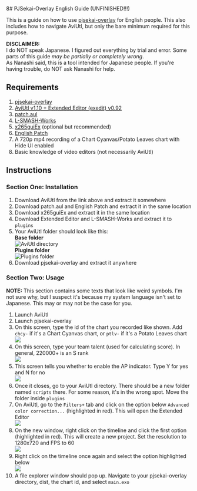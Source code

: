8# PJSekai-Overlay English Guide (UNFINISHED!!!)

This is a guide on how to use [pjsekai-overlay](https://github.com/sevenc-nanashi/pjsekai-overlay) for English people. This also includes how to navigate AviUtl, but only the bare minimum required for this purpose.

**DISCLAIMER:**\
I do NOT speak Japanese. I figured out everything by trial and error. Some parts of this guide *may be partially or completely wrong*.\
As Nanashi said, this is a tool intended for Japanese people. If you're having trouble, do NOT ask Nanashi for help.

## Requirements
1. [pjsekai-overlay](https://github.com/sevenc-nanashi/pjsekai-overlay)
2. [AviUtl v1.10 + Extended Editor (exedit) v0.92](http://spring-fragrance.mints.ne.jp/aviutl/)
3. [patch.aul](https://github.com/ePi5131/patch.aul/releases/tag/r42)
4. [L-SMASH-Works](https://github.com/Mr-Ojii/L-SMASH-Works-Auto-Builds/releases/download/build-2023-10-21-01-00-53/L-SMASH-Works_r1103_Mr-Ojii_Mr-Ojii_AviUtl.zip)
5. [x265guiEx](https://github.com/rigaya/x265guiEx/releases/latest) (optional but recommended)
6. [English Patch](https://github.com/sykhro/aviutl-english-patch/releases/latest)
7. A 720p mp4 recording of a Chart Cyanvas/Potato Leaves chart with Hide UI enabled
8. Basic knowledge of video editors (not necessarily AviUtl)

## Instructions
### Section One: Installation
1. Download AviUtl from the link above and extract it somewhere
2. Download patch.aul and English Patch and extract it in the same location
3. Download x265guiEx and extract it in the same location
4. Download Extended Editor and L-SMASH-Works and extract it to `plugins`
5. Your AviUtl folder should look like this:\
  **Base folder**\
   ![AviUtl directory](images/aviutldirectory.png)\
   **Plugins folder**\
   ![Plugins folder](images/pluginsdirectory.png)
6. Download pjsekai-overlay and extract it anywhere
### Section Two: Usage
**NOTE:** This section contains some texts that look like weird symbols. I'm not sure why, but I suspect it's because my system language isn't set to Japanese. This may or may not be the case for you.
1. Launch AviUtl
2. Launch pjsekai-overlay
3. On this screen, type the id of the chart you recorded like shown. Add `chcy-` if it's a Chart Cyanvas chart, or `ptlv-` if it's a Potato Leaves chart\
![](images/inputid.png)
4. On this screen, type your team talent (used for calculating score). In general, 220000+ is an S rank\
![](images/inputtalent.png)
5. This screen tells you whether to enable the AP indicator. Type Y for yes and N for no\
![](images/apindicator.png)
6. Once it closes, go to your AviUtl directory. There should be a new folder named `scripts` there. For some reason, it's in the wrong spot. Move the folder inside `plugins`
7. On AviUtl, go to the `Filters+` tab and click on the option below `Advanced color correction...` (highlighted in red). This will open the Extended Editor\
![](images/openexedit.png)
8. On the new window, right click on the timeline and click the first option (highlighted in red). This will create a new project. Set the resolution to 1280x720 and FPS to 60\
![](images/createnewproject.png)
9. Right click on the timeline once again and select the option highlighted below\
![](images/importexo.png)
10. A file explorer window should pop up. Navigate to your pjsekai-overlay directory, dist, the chart id, and select `main.exo`
